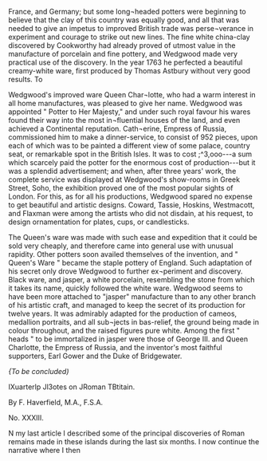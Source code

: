 France, and Germany; but some long¬headed
potters were beginning to believe
that the clay of this country was equally
good, and all that was needed to give an
impetus to improved British trade was perse¬verance
in experiment and courage to strike
out new lines. The fine white china-clay
discovered by Cookworthy had already
proved of utmost value in the manufacture
of porcelain and fine pottery, and Wedgwood
made very practical use of the discovery.
In the year 1763 he perfected a beautiful
creamy-white ware, first produced by Thomas
Astbury without very good results. To

Wedgwood's improved ware Queen Char¬lotte,
who had a warm interest in all home
manufactures, was pleased to give her name.
Wedgwood was appointed " Potter to Her
Majesty," and under such royal favour his
wares found their way into the most in¬fluential
houses of the land, and even
achieved a Continental reputation. Cath¬erine,
Empress of Russia, commissioned
him to make a dinner-service, to consist of
952 pieces, upon each of which was to be
painted a different view of some palace,
country seat, or remarkable spot in the
British Isles. It was to cost ;^3,ooo---a
sum which scarcely paid the potter for the
enormous cost of production---but it was a
splendid advertisement; and when, after
three years' work, the complete service was
displayed at Wedgwood's show-rooms in
Greek Street, Soho, the exhibition proved
one of the most popular sights of London.
For this, as for all his productions, Wedgwood
spared no expense to get beautiful and
artistic designs. Coward, Tassie, Hoskins,
Westmacott, and Flaxman were among the
artists who did not disdain, at his request,
to design ornamentation for plates, cups, or
candlesticks.

The Queen's ware was made with such
ease and expedition that it could be sold
very cheaply, and therefore came into general
use with unusual rapidity. Other potters
soon availed themselves of the invention,
and " Queen's Ware " became the staple
pottery of England. Such adaptation of his
secret only drove Wedgwood to further ex¬periment
and discovery. Black ware, and
jasper, a white porcelain, resembling the
stone from which it takes its name, quickly
followed the white ware. Wedgwood seems
to have been more attached to "jasper"
manufacture than to any other branch of
his artistic craft, and managed to keep the
secret of its production for twelve years.
It was admirably adapted for the production
of cameos, medallion portraits, and all sub¬jects
in bas-relief, the ground being made in
colour throughout, and the raised figures
pure white. Among the first " heads " to
be immortalized in jasper were those of
George III. and Queen Charlotte, the
Empress of Russia, and the inventor's most
faithful supporters, Earl Gower and the
Duke of Bridgewater.

*{To be concluded)*

IXuarterlp Jl3otes on JRoman
TBtitain.

By F. Haverfield, M.A., F.S.A.

No. XXXIII.

N my last article I described some
of the principal discoveries of
Roman remains made in these
islands during the last six months.
I now continue the narrative where I then
